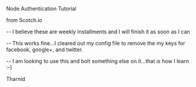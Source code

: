 Node Authentication Tutorial

from Scotch.io

-- I believe these are weekly installments and I will finish it as soon as I can

-- This works fine...I cleared out my config file to remove the my keys for facebook, google+, and twitter.

-- I am looking to use this and bolt something else on it...that is how I learn :-)

Tharnid
